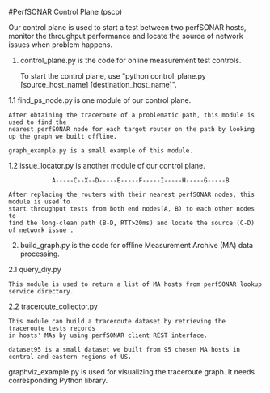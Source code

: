 #PerfSONAR Control Plane (pscp)

Our control plane is used to start a test between two perfSONAR hosts, monitor the throughput performance and locate the source of network issues when problem happens.

1. control_plane.py is the code for online measurement test controls.

   To start the control plane, use "python control_plane.py [source_host_name] [destination_host_name]".

1.1 find_ps_node.py is one module of our control plane.

    After obtaining the traceroute of a problematic path, this module is used to find the 
    nearest perfSONAR node for each target router on the path by looking up the graph we built offline.

    graph_example.py is a small example of this module.

1.2 issue_locator.py is another module of our control plane.

                A-----C--X--D-----E-----F-----I-----H-----G-----B

    After replacing the routers with their nearest perfSONAR nodes, this module is used to 
    start throughput tests from both end nodes(A, B) to each other nodes to 
    find the long-clean path (B-D, RTT>20ms) and locate the source (C-D) of network issue .

2. build_graph.py is the code for offline Measurement Archive (MA) data processing.

2.1 query_diy.py 
    
    This module is used to return a list of MA hosts from perfSONAR lookup service directory.

2.2 traceroute_collector.py

    This module can build a traceroute dataset by retrieving the traceroute tests records 
    in hosts' MAs by using perfSONAR client REST interface.

    dataset95 is a small dataset we built from 95 chosen MA hosts in central and eastern regions of US.

graphviz_example.py is used for visualizing the traceroute graph. It needs corresponding Python library.


    

   
                        
